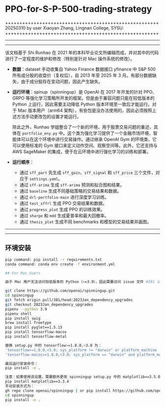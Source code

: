 # PPO-for-S-P-500-trading-strategy

++++++++++++++++++++++++++++++++++++++++++++++++++++++  
20250310 by user Xiaoyan Zhang, Lingnan College, SYSU:  
++++++++++++++++++++++++++++++++++++++++++++++++++++++  

--------------------------------------------------------------------------------------------  
--------------------------------------------------------------------------------------------  

该文档基于 Shi Runhao 在 2021 年的本科毕业论文所编辑而成，并对其中的代码进行了一定程度的维护和修改（特别是针对 Mac 操作系统的修改）。

- **数据**：dataset 手动收集自 Yahoo Finance 数据接口 yfinance 中 S&P 500 所有成分股的收盘价（复权后），自 2013 年至 2025 年 3 月。有部分数据缺失，由于成分股存在变动问题，因此产生缺失。

- **运行环境**：spinup（spinningup）是 OpenAI 在 2017 年开发的针对 PPO、GRPO 等强化学习策略所开发的框架。但是由于兼容问题只能在较低版本的 Python 上运行，因此需要主动降低 Python 版本环境至一致后才能运行。对于 Mac 版本用户（arm64 架构），有些包是没办法使用的，因此必须按照上述方法手动更改包的设置才能运行。

  除此之外，Runhao 学姐整合了一个新的环境，用于股票交易问题的重述，具体在 `portfolio_eny.py` 中。这个类为强化学习提供了一个金融市场环境，智能体可以在这个环境中进行交易操作。通过继承 OpenAI Gym 的环境类，它可以使用标准的 Gym 接口来定义动作空间、观察空间等。此外，它还支持与 AWS SageMaker 的集成，便于在云环境中进行强化学习的训练和部署。

- **运行顺序**：
  - 通过 `sff_part` 先生成 `sff_gain`、`sff_signal` 和 `sff_price` 三个文件，对应于 `settings.yaml`。
  - 通过 `sff-arima` 生成 `sff-arima` 预测和拟合图和结果。
  - 通过 `baseline` 生成不同基础策略的交易结果和数据。
  - 通过 `drl-portfolio-main` 进行深度学习训练。
  - 通过 `test_sffrl` 生成 PPO 交易结果和数据。
  - 通过 `progress_plot` 生成 PPO 的训练效果。
  - 通过 `sharpe` 和 `mdd` 生成夏普率和最大回撤率。
  - 通过 `thesis_plot` 生成不同 benchmarks 和模型的交易结果并画图。

--------------------------------------------------------------------------------------------  
--------------------------------------------------------------------------------------------  

## 环境安装

```bash
pip command: pip install -r requirements.txt
conda command: conda env create -f environment.yml

## For Mac Users

由于 Mac 用户无法访问较低版本的 Python（<=3.9），因此需要访问 issue 文件 #381 以成功部署 spinningup：[https://github.com/openai/spinningup/pull/381](https://github.com/openai/spinningup/pull/381)

git clone https://github.com/openai/spinningup.git
cd spinningup
git fetch origin pull/381/head:2023Jan_dependency_upgrades
git checkout 2023Jan_dependency_upgrades
pipenv --python 3.9
pipenv shell
pip install swig
brew install freetype
pip install pyglet==1.5.15
pip install tensorflow-macos
pip install tensorflow-metal

替换 setup.py 中的 tensorflow>=1.8.0,<3.0 为：
'tensorflow>=1.8.0,<3.0; sys_platform != "darwin" or platform_machine != "arm64"',
'tensorflow-macos>=1.8.0,<3.0; sys_platform == "darwin" and platform_machine == "arm64"',

最后运行安装命令：
pip install -e .

注意：如果使用该设置，需要额外更改 spinningup setup.py 中的 matplotlib==3.5.0rc1，并在手动安装成功后卸载并安装稳定版本：
pip install matplotlib==3.3.4
手动安装方式为：
gh repo clone openai/spinningup | or pip install https://github.com/openai/spinningup.git
cd spinningup
pip install -e .
